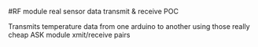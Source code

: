 #RF module real sensor data transmit & receive POC

Transmits temperature data from one arduino to another using those really cheap ASK module xmit/receive pairs
